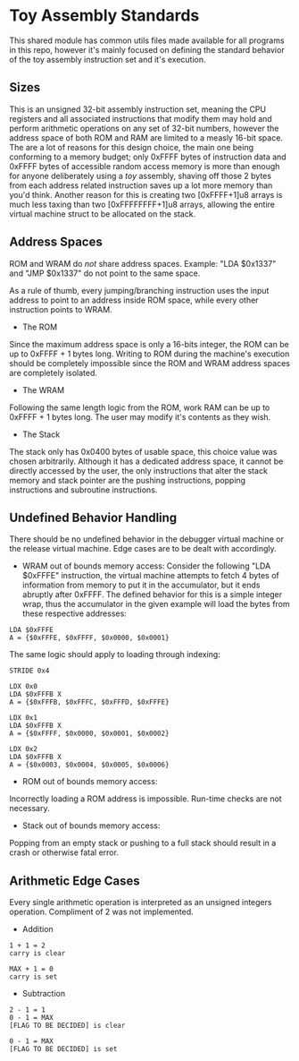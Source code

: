 # Toy Assembly Standards
This shared module has common utils files made available for all programs in this repo, however it's mainly focused on defining the standard behavior of the toy assembly instruction set and it's execution.

## Sizes
This is an unsigned 32-bit assembly instruction set, meaning the CPU registers and all associated instructions that modify them may hold and perform arithmetic operations on any set of 32-bit numbers, however the address space of both ROM and RAM are limited to a measly 16-bit space. The are a lot of reasons for this design choice, the main one being conforming to a memory budget; only 0xFFFF bytes of instruction data and 0xFFFF bytes of accessible random access memory is more than enough for anyone deliberately using a *toy* assembly, shaving off those 2 bytes from each address related instruction saves up a lot more memory than you'd think. Another reason for this is creating two [0xFFFF+1]u8 arrays is much less taxing than two [0xFFFFFFFF+1]u8 arrays, allowing the entire virtual machine struct to be allocated on the stack.

## Address Spaces
ROM and WRAM do *not* share address spaces. Example: "LDA $0x1337" and "JMP $0x1337" do not point to the same space.

As a rule of thumb, every jumping/branching instruction uses the input address to point to an address inside ROM space, while every other instruction points to WRAM.

* The ROM

Since the maximum address space is only a 16-bits integer, the ROM can be up to 0xFFFF + 1 bytes long. Writing to ROM during the machine's execution should be completely impossible since the ROM and WRAM address spaces are completely isolated.

* The WRAM

Following the same length logic from the ROM, work RAM can be up to 0xFFFF + 1 bytes long. The user may modify it's contents as they wish.

* The Stack

The stack only has 0x0400 bytes of usable space, this choice value was chosen arbitrarily. Although it has a dedicated address space, it cannot be directly accessed by the user, the only instructions that alter the stack memory and stack pointer are the pushing instructions, popping instructions and subroutine instructions.

## Undefined Behavior Handling
There should be no undefined behavior in the debugger virtual machine or the release virtual machine. Edge cases are to be dealt with accordingly.

* WRAM out of bounds memory access:
Consider the following "LDA $0xFFFE" instruction, the virtual machine attempts to fetch 4 bytes of information from memory to put it in the accumulator, but it ends abruptly after 0xFFFF. The defined behavior for this is a simple integer wrap, thus the accumulator in the given example will load the bytes from these respective addresses:
```
LDA $0xFFFE
A = {$0xFFFE, $0xFFFF, $0x0000, $0x0001}
```

The same logic should apply to loading through indexing:
```
STRIDE 0x4

LDX 0x0
LDA $0xFFFB X
A = {$0xFFFB, $0xFFFC, $0xFFFD, $0xFFFE}

LDX 0x1
LDA $0xFFFB X
A = {$0xFFFF, $0x0000, $0x0001, $0x0002}

LDX 0x2
LDA $0xFFFB X
A = {$0x0003, $0x0004, $0x0005, $0x0006}
```

* ROM out of bounds memory access:

Incorrectly loading a ROM address is impossible. Run-time checks are not necessary.

* Stack out of bounds memory access:

Popping from an empty stack or pushing to a full stack should result in a crash or otherwise fatal error.

## Arithmetic Edge Cases
Every single arithmetic operation is interpreted as an unsigned integers operation. Compliment of 2 was not implemented.

* Addition

```
1 + 1 = 2
carry is clear

MAX + 1 = 0
carry is set
```

* Subtraction

```
2 - 1 = 1
0 - 1 = MAX
[FLAG TO BE DECIDED] is clear

0 - 1 = MAX
[FLAG TO BE DECIDED] is set
```

